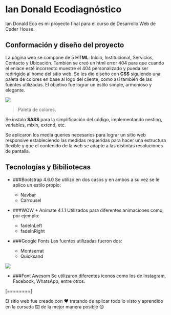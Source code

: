 # Ian Donald Ecodiagnóstico

Ian Donald Eco es mi proyecto final para el curso de Desarrollo Web de Coder House.

## Conformación y diseño del proyecto
La página web se compone de 5 **HTML**: Inicio, Institucional, Servicios, Contacto y Ubicación. También se creó un html error 404 para que cuando el enlace esté incorrecto muestre el 404 personalizado y pueda ser redirigido al home del sitio web.
Se les dio diseño con **CSS** siguiendo una paleta de colores en base al logo del cliente, como así también de las fuentes utilizadas. El objetivo fue lograr un estilo simple, armonioso y elegante.

![](https://i.ibb.co/Sf5wJp2/Adobe-Color-My-Color-Theme.jpg)
> Paleta de colores.

Se instalo **SASS** para la simplificación del código, implementando nesting, variables, mixin, extend, etc.

Se aplicaron los media queries necesarios para lograr un sitio web responsive estableciendo las medidas requeridas para hacer una estructura flexible y que el contenido de la web se adapte a las distintas resoluciones de pantalla.


## Tecnologías y Bibiliotecas
- ###Bootstrap 4.6.0
Se utilizó en dos casos y en ambos a su vez se le aplico un estilo propio:
	- Navbar
	- Carrousel

- ###WOW + Animate 4.1.1
Utilizados para diferentes animaciones como, por ejemplo:
	- fadeInLeft
	- fadeInRight

- ###Google Fonts
Las fuentes utilizadas fueron dos:
	- Montserrat
	- Quicksand

![](https://i.ibb.co/6smYNRx/letras.jpg)

- ###Font Awesom
Se utilizaron diferentes íconos como los de Instagram, Facebook, WhatsApp, entre otros.

[========]

El sitio web fue creado con ❤️ tratando de aplicar todo lo visto y aprendido en la cursada ⌨️ de la mejor manera posible 😊